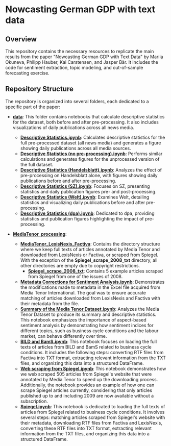 # Nowcasting German GDP with text data

## Overview

This repository contains the necessary resources to replicate the main results from the paper "Nowcasting German GDP with Text Data" by Mariia Okuneva, Philipp Hauber, Kai Carstensen, and Jasper Bär. It includes the code for sentiment extraction, topic modeling, and out-of-sample forecasting exercise.

## Repository Structure

The repository is organized into several folders, each dedicated to a specific part of the paper:

- **[data](https://github.com/MashenkaOkuneva/newspaper_analysis/tree/main/data)**: This folder contains notebooks that calculate descriptive statistics for the dataset, both before and after pre-processing. It also includes visualizations of daily publications across all news media.
  - **[Descriptive Statistics.ipynb](https://github.com/MashenkaOkuneva/newspaper_analysis/blob/main/data/Descriptive%20Statistics.ipynb)**: Calculates descriptive statistics for the full pre-processed dataset (all news media) and generates a figure showing daily publications across all media sources.
  - **[Descriptive Statistics (no pre-processing).ipynb](https://github.com/MashenkaOkuneva/newspaper_analysis/blob/main/data/Descriptive%20Statistics%20(no%20pre-processing).ipynb)**: Performs similar calculations and generates figures for the unprocessed version of the full dataset.
  - **[Descriptive Statistics (Handelsblatt).ipynb](https://github.com/MashenkaOkuneva/newspaper_analysis/blob/main/data/Descriptive%20Statistics%20(Handelsblatt).ipynb)**: Analyzes the effect of pre-processing on Handelsblatt alone, with figures showing daily publications before and after pre-processing.
  - **[Descriptive Statistics (SZ).ipynb](https://github.com/MashenkaOkuneva/newspaper_analysis/blob/main/data/Descriptive%20Statistics%20(SZ).ipynb)**: Focuses on SZ, presenting statistics and daily publication figures pre- and post-processing.
  - **[Descriptive Statistics (Welt).ipynb](https://github.com/MashenkaOkuneva/newspaper_analysis/blob/main/data/Descriptive%20Statistics%20(Welt).ipynb)**: Examines Welt, detailing statistics and visualizing daily publications before and after pre-processing.
  - **[Descriptive Statistics (dpa).ipynb](https://github.com/MashenkaOkuneva/newspaper_analysis/blob/main/data/Descriptive%20Statistics%20(dpa).ipynb)**: Dedicated to dpa, providing statistics and publication figures highlighting the impact of pre-processing.

- **[MediaTenor_processing](https://github.com/MashenkaOkuneva/newspaper_analysis/tree/main/MediaTenor_processing)**:
  - **[MediaTenor_LexisNexis_Factiva](https://github.com/MashenkaOkuneva/newspaper_analysis/tree/main/MediaTenor_processing/MediaTenor_LexisNexis_Factiva)**: Contains the directory structure where we keep full texts of articles annotated by Media Tenor and downloaded from LexisNexis or Factiva, or scraped from Spiegel. With the exception of the **Spiegel_scrape_2008_txt** directory, all other directories are empty due to copyright restrictions.
  	- **[Spiegel_scrape_2008_txt](https://github.com/MashenkaOkuneva/newspaper_analysis/tree/main/MediaTenor_processing/MediaTenor_LexisNexis_Factiva/Spiegel_scrape_2008_txt)**: Contains 5 example articles scraped from Spiegel from one of the issues of 2008.
  - **[Metadata Corrections for Sentiment Analysis.ipynb](https://github.com/MashenkaOkuneva/newspaper_analysis/blob/main/MediaTenor_processing/Metadata%20Corrections%20for%20Sentiment%20Analysis.ipynb)**: Demonstrates the modifications made to metadata in the Excel file acquired from Media Tenor International. The goal was to ensure accurate matching of articles downloaded from LexisNexis and Factiva with their metadata from the file.
  - **[Summary of the Media Tenor Dataset.ipynb](https://github.com/MashenkaOkuneva/newspaper_analysis/blob/main/MediaTenor_processing/Summary%20of%20the%20Media%20Tenor%20Dataset.ipynb)**: Analyzes the Media Tenor Dataset to produce its summary and descriptive statistics. This notebook emphasizes the importance of aspect-based sentiment analysis by demonstrating how sentiment indices for different topics, such as business cycle conditions and the labour market, can behave differently over time.
  - **[BILD and BamS.ipynb](https://github.com/MashenkaOkuneva/newspaper_analysis/blob/main/MediaTenor_processing/BILD%20and%20BamS.ipynb)**: This notebook focuses on loading the full texts of articles from BILD and BamS related to business cycle conditions. It includes the following steps: converting RTF files from Factiva into TXT format, extracting relevant information from the TXT files, and organizing this data into a structured DataFrame.
  - **[Web scraping from Spiegel.ipynb](https://github.com/MashenkaOkuneva/newspaper_analysis/blob/main/MediaTenor_processing/Web%20scraping%20from%20Spiegel.ipynb)**: This notebook demonstrates how we web scraped 505 articles from Spiegel's website that were annotated by Media Tenor to speed up the downloading process. Additionally, the notebook provides an example of how one can scrape Spiegel articles currently, considering that only articles published up to and including 2009 are now available without a subscription.
  - **[Spiegel.ipynb](https://github.com/MashenkaOkuneva/newspaper_analysis/blob/main/MediaTenor_processing/Spiegel.ipynb)**: This notebook is dedicated to loading the full texts of articles from Spiegel related to business cycle conditions. It involves several steps: matching articles scraped from Spiegel's website with their metadata, downloading RTF files from Factiva and LexisNexis, converting these RTF files into TXT format, extracting relevant information from the TXT files, and organizing this data into a structured DataFrame.